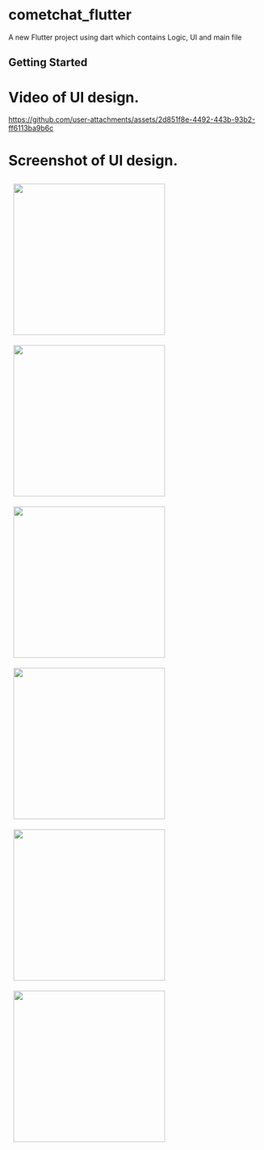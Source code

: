 
# cometchat_flutter

A new Flutter project using dart which contains Logic, UI and main file

## Getting Started

<p align="center">
<b><h1>Video of UI design.</h1></b>
  


https://github.com/user-attachments/assets/2d851f8e-4492-443b-93b2-ff6113ba9b6c








  # Screenshot of UI design.
  <img src="https://github.com/user-attachments/assets/3b235a0f-db03-4661-82cf-ae319a231cbd" width="300" style="margin:10px;">
<img src="https://github.com/user-attachments/assets/d761b3f5-c909-4150-a31d-0d7855ff988b" width="300" style="margin:10px;">
<img src="https://github.com/user-attachments/assets/8b050384-7590-474e-ac4c-24a3cc18ecf8" width="300" style="margin:10px;">
<img src="https://github.com/user-attachments/assets/221a2ab3-70db-47a5-b185-3a9a50d1db42" width="300" style="margin:10px;">
<img src="https://github.com/user-attachments/assets/70fa22a2-6172-4bc8-95e2-0b5fb0ec60f0" width="300" style="margin:10px;">
<img src="https://github.com/user-attachments/assets/6234712a-538a-4bd8-9576-c1afa316921e" width="300" style="margin:10px;">

</p>

